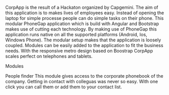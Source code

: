 CorpApp is the result of a Hackaton organized by Capgemini. The aim of this application is to makes lives of employees easy. Instead of opening the laptop for simple processe people can do simple tasks on their phone. This modular PhoneGap application which is build with Angular and Bootstrap makes use of cutting each technology. By making use of PhoneGap this application runs native on all the supported platforms (Android, Ios, Windows Phone). The modular setup makes that the application is loosely coupled. Modules can be easily added to the application to fit the business needs. With the responsive metro design based on Boostrap CorpApp scales perfect on telephones and tablets.

Modules

People finder
This module gives access to the corporate phonebook of the company. Getting in contact with colleguas was never so easy. With one click you can call them or add them to your contact list.

